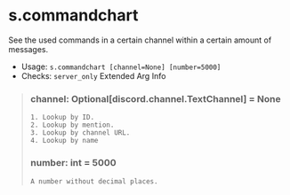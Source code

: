 # s.commandchart
See the used commands in a certain channel within a certain amount of messages.<br/>
 - Usage: `s.commandchart [channel=None] [number=5000]`
 - Checks: `server_only`
Extended Arg Info
> ### channel: Optional[discord.channel.TextChannel] = None
> 
> 
>     1. Lookup by ID.
>     2. Lookup by mention.
>     3. Lookup by channel URL.
>     4. Lookup by name
> 
>     
> ### number: int = 5000
> ```
> A number without decimal places.
> ```
